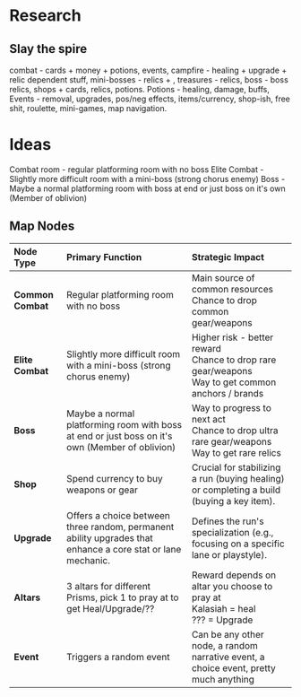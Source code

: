 # Research
## Slay the spire
combat - cards + money + potions, events, campfire - healing + upgrade + relic dependent stuff, mini-bosses - relics + , treasures - relics, boss - boss relics, shops + cards, relics, potions.
Potions - healing, damage, buffs,
Events - removal, upgrades, pos/neg effects, items/currency, shop-ish, free shit, roulette, mini-games, map navigation.
# Ideas
Combat room - regular platforming room with no boss
Elite Combat - Slightly more difficult room with a mini-boss (strong chorus enemy)
Boss - Maybe a normal platforming room with boss at end or just boss on it's own (Member of oblivion)
## Map Nodes

| Node Type         | Primary Function                                                                                            | Strategic Impact                                                                                      |
| :---------------- | :---------------------------------------------------------------------------------------------------------- | :---------------------------------------------------------------------------------------------------- |
| **Common Combat** | Regular platforming room with no boss                                                                       | Main source of common resources<br>Chance to drop common gear/weapons                                 |
| **Elite Combat**  | Slightly more difficult room with a mini-boss (strong chorus enemy)                                         | Higher risk - better reward<br>Chance to drop rare gear/weapons<br>Way to get common anchors / brands |
| **Boss**          | Maybe a normal platforming room with boss at end or just boss on it's own (Member of oblivion)              | Way to progress to next act<br>Chance to drop ultra rare gear/weapons<br>Way to get rare relics       |
| **Shop**          | Spend currency to buy weapons or gear                                                                       | Crucial for stabilizing a run (buying healing) or completing a build (buying a key item).             |
| **Upgrade**       | Offers a choice between three random, permanent ability upgrades that enhance a core stat or lane mechanic. | Defines the run's specialization (e.g., focusing on a specific lane or playstyle).                    |
| **Altars**        | 3 altars for different Prisms, pick 1 to pray at to get Heal/Upgrade/??                                     | Reward depends on altar you choose to pray at<br>Kalasiah = heal<br>??? = Upgrade                     |
| **Event**         | Triggers a random event                                                                                     | Can be any other node, a random narrative event, a choice event, pretty much anything                 |
